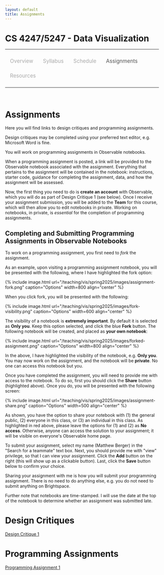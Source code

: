 ```yaml
---
layout: default
title: Assignments
---
```


<style>
.topnav {
  overflow: hidden;
  background-color: #fdfdfd;
}

.topnav a {
  float: left;
  color: #aaaaaa;
  text-align: center;
  padding: 14px 16px;
  text-decoration: none;
  font-size: 17px;
}

.topnav a:hover {
  color: #555555;
}

.topnav a.active {
  color: #555555;
}
</style>

# CS 4247/5247 - Data Visualization

---

<div class='topnav'>
  <a href="/teaching/vis/spring2025">Overview</a>
  <a href="/teaching/vis/spring2025/syllabus">Syllabus</a>
  <a href="/teaching/vis/spring2025/schedule">Schedule</a>
  <a class='active' href="/teaching/vis/spring2025/assignments">Assignments</a>
  <a href="/teaching/vis/spring2025/resources">Resources</a>
</div>

---

<br>

# Assignments

Here you will find links to design critiques and programming assignments.

Design critiques may be completed using your preferred text editor, e.g. Microsoft Word is fine.

You will work on programming assignments in Observable notebooks.

When a programming assignment is posted, a link will be provided to the Observable notebook associated with the assignment. Everything that pertains to the assignment will be contained in the notebook: instructions, starter code, guidance for completing the assignment, data, and how the assignment will be assessed.

Now, the first thing you need to do is **create an account** with Observable, which you will do as part of Design Critique 1 (see below). Once I receive your assignment submission, you will be added to the **Team** for this course, which will then allow you to edit notebooks in private. Working on notebooks, in private, is _essential_ for the completion of programming assignments.

## Completing and Submitting Programming Assignments in Observable Notebooks

To work on a programming assignment, you first need to _fork_ the assignment.

As an example, upon visiting a programming assignment notebook, you will be presented with the following, where I have highlighted the fork option:

{% include image.html url="/teaching/vis/spring2025/images/assignment-fork.png" caption="Options" width=800 align="center" %}

When you click fork, you will be presented with the following:

{% include image.html url="/teaching/vis/spring2025/images/fork-visibility.png" caption="Options" width=600 align="center" %}

The visibility of a notebook is **extremely important**. By default it is selected as **Only you**. Keep this option selected, and click the blue **Fork** button. The following notebook will be created, and placed as **your own notebook**:

{% include image.html url="/teaching/vis/spring2025/images/forked-assignment.png" caption="Options" width=800 align="center" %}

In the above, I have highlighted the visibility of the notebook, e.g. **Only you**. You may now work on the assignment, and the notebook will be **private**. No one can access this notebook but you.

Once you have completed the assignment, you will need to provide me with access to the notebook. To do so, first you should click the **Share** button (highlighted above). Once you do, you will be presented with the following screen:

{% include image.html url="/teaching/vis/spring2025/images/assignment-share.png" caption="Options" width=500 align="center" %}

As shown, you have the option to share your notebook with (1) the general public, (2) everyone in this class, or (3) an individual in this class. As highlighted in red above, please leave the options for (1) and (2) as **No access**. Otherwise, anyone can access the solution to your assignment; it will be visible on everyone's Observable home page.

To submit your assignment, select my name (Matthew Berger) in the "Search for a teammate" text box. Next, you should provide me with "view" privilege, so that I can view your assignment. Click the **Add** button on the right (this will show up as a clickable button). Last, click the **Save** button below to confirm your choice.

Sharing your assignment with me is how you will submit your programming assignment. There is no need to do anything else, e.g. you do not need to submit anything on Brightspace.

Further note that notebooks are time-stamped. I will use the date at the top of the notebook to determine whether an assignment was submitted late.

# Design Critiques

[Design Critique 1](/teaching/vis/spring2025/assignments/critique1)

# Programming Assignments

[Programming Assignment 1](https://observablehq.com/d/02161ee58695fb3d)

